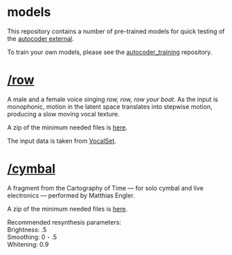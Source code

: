 # models

This repository contains a number of pre-trained models for quick testing of the [autocoder external](https://).

To train your own models, please see the [autocoder_training]() repository.

# [/row]()

A male and a female voice singing *row, row, row your boat.*
As the input is monophonic, motion in the latent space translates into stepwise motion, producing a slow moving vocal texture.

A zip of the minimum needed files is [here]().

The input data is taken from [VocalSet](https://zenodo.org/record/1203819).

# [/cymbal]()

A fragment from the Cartography of Time –– for solo cymbal and live electronics –– performed by Matthias Engler.

A zip of the minimum needed files is [here]().

Recommended resynthesis parameters:<br>
    <tab>Brightness: .5<br>
    Smoothing: 0 - .5<br>
    Whitening: 0.9<br>
  
